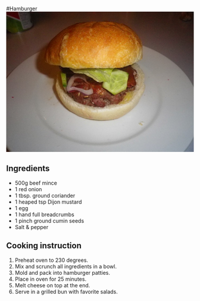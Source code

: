 #Hamburger
![Hamburger](images/hamburger.jpg)

## Ingredients
- 500g beef mince
- 1 red onion
- 1 tbsp. ground coriander
- 1 heaped tsp Dijon mustard
- 1 egg
- 1 hand full breadcrumbs
- 1 pinch ground cumin seeds
- Salt & pepper

## Cooking instruction
1. Preheat oven to 230 degrees.
1. Mix and scrunch all ingredients in a bowl.
1. Mold and pack into hamburger patties.
1. Place in oven for 25 minutes.
1. Melt cheese on top at the end.
1. Serve in a grilled bun with favorite salads.

